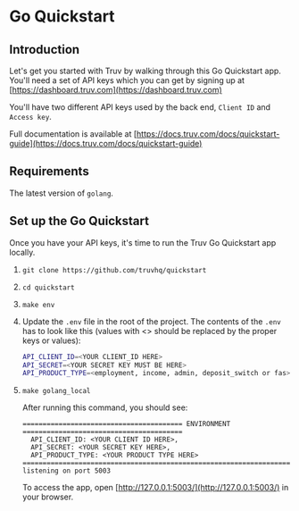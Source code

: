 # Go Quickstart

## Introduction

Let's get you started with Truv by walking through this Go Quickstart app. You'll need a set of API keys which you can get by signing up at [https://dashboard.truv.com](https://dashboard.truv.com)

You'll have two different API keys used by the back end, `Client ID` and `Access key`.

Full documentation is available at [https://docs.truv.com/docs/quickstart-guide](https://docs.truv.com/docs/quickstart-guide)

## Requirements

The latest version of `golang`.


## Set up the Go Quickstart

Once you have your API keys, it's time to run the Truv Go Quickstart app locally.

1. `git clone https://github.com/truvhq/quickstart`
2. `cd quickstart`
3. `make env`
4. Update the `.env` file in the root of the project. The contents of the `.env` has to look like this (values with <> should be replaced by the proper keys or values):

    ```bash
    API_CLIENT_ID=<YOUR CLIENT_ID HERE>
    API_SECRET=<YOUR SECRET KEY MUST BE HERE>
    API_PRODUCT_TYPE=<employment, income, admin, deposit_switch or fas>
    ```

5. `make golang_local`

    After running this command, you should see:

    ```output
    ======================================== ENVIRONMENT ========================================
      API_CLIENT_ID: <YOUR CLIENT ID HERE>,
      API_SECRET: <YOUR SECRET KEY HERE>,
      API_PRODUCT_TYPE: <YOUR PRODUCT TYPE HERE>
    ==============================================================================================
    listening on port 5003
    ```

    To access the app, open [http://127.0.0.1:5003/](http://127.0.0.1:5003/) in your browser.
